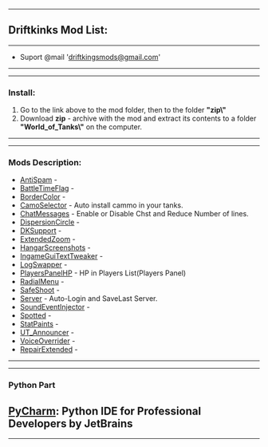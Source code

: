 ---------------------------------------------
Driftkinks Mod List:
---------------------------------------------
---------------------------------------------
 - Suport @mail 'driftkingsmods@gmail.com'
 --------------------------------------------
 --------------------------------------------
### Install:
1. Go to the link above to the mod folder, then to the folder **"zip\\"**
2. Download **zip** - archive with the mod and extract its contents to a folder **"World_of_Tanks\\"** on the computer.
 --------------------------------------------
 --------------------------------------------

### Mods Description:
* [AntiSpam][] - 
* [BattleTimeFlag][] - 
* [BorderColor][] - 
* [CamoSelector][] - Auto install cammo in your tanks.
* [ChatMessages][] - Enable or Disable Chst and Reduce Number of lines.
* [DispersionCircle][] - 
* [DKSupport][] - 
* [ExtendedZoom][] - 
* [HangarScreenshots][] - 
* [IngameGuiTextTweaker][] - 
* [LogSwapper][] - 
* [PlayersPanelHP][] - HP in Players List(Players Panel)
* [RadialMenu][] - 
* [SafeShoot][] - 
* [Server][] - Auto-Login and SaveLast Server.
* [SoundEventInjector][] - 
* [Spotted][] - 
* [StatPaints][] -
* [UT_Announcer][] - 
* [VoiceOverrider][] - 
* [RepairExtended][] - 

[AntiSpam]:./AntiSpam/
[BattleTimeFlag]:./BattleTimeFlag/ 
[BorderColor]:./BorderColor/ 
[CamoSelector]:./CamoSelector/ 
[ChatMessages]:./ChatMessages/ 
[DispersionCircle]:./DispersionCircle/ 
[DKSupport]:./DKSupport/
[ExtendedZoom]:./ExtendedZoom/ 
[HangarScreenshots]:./HangarScreenshots/ 
[IngameGuiTextTweaker]:./IngameGuiTextTweaker/ 
[LogSwapper]:./LogSwapper/
[PlayersPanelHP]:./PlayersPanelHP/
[RadialMenu]:./RadialMenu/ 
[SafeShoot]:./SafeShoot/
[Server]:./Server/
[SoundEventInjector]:./SoundEventInjector/ 
[Spotted]:./Spotted/
[StatPaints]:./StatPaints/
[UT_Announcer]:./UT_Announcer/ 
[VoiceOverrider]:./VoiceOverrider/
[RepairExtended]:./RepairExtended/ 

--------------------------------------------
--------------------------------------------
### Python Part
[**PyCharm**](https://www.jetbrains.com/pycharm/): Python IDE for Professional Developers by JetBrains 
--------------------------------------------
--------------------------------------------
